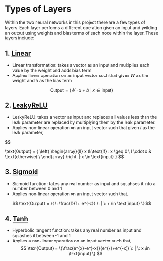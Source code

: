 # Types of Layers

Within the two neural networks in this project there are a few types of layers. Each layer performs a different operation given an input and yeilding an output using weights and bias terms of each node within the layer. These layers include:

## 1. [Linear](https://pytorch.org/docs/stable/generated/torch.nn.Linear.html)
* Linear transformation: takes a vector as an input and multiplies each value by the weight and adds bias term
* Applies linear operation on an input vector such that given $W$ as the weight and $b$ as the bias term, 

$$
    \text{Output} = \{ W \cdot x + b  \: | \: x \in \text{input} \}
$$

## 2. [LeakyReLU](https://pytorch.org/docs/stable/generated/torch.nn.LeakyReLU.html#torch.nn.LeakyReLU)
* LeakyReLU: takes a vector as input and replaces all values less than the leak parameter are replaced by multiplying them by the leak parameter.
* Applies non-linear operation on an input vector such that given $l$ as the leak parameter,

$$

\text{Output} = \{ \left\{
\begin{array}{ll}
      x  & \text{if} \: x \geq 0 \\
    l \cdot x & \text{otherwise} \\
\end{array}
\right. |\:x \in \text{input} \}
$$


## 3. [Sigmoid](https://pytorch.org/docs/stable/generated/torch.nn.Sigmoid.html)
* Sigmoid function: takes any real number as input and squahses it into a number between 0 and 1
* Applies non-linear operation on an input vector such that,


$$
\text{Output} = \{ \: \frac{1}{1+ e^{-x}} \: | \: x \in \text{input} \}
$$

## 4. [Tanh](https://pytorch.org/docs/stable/generated/torch.nn.Tanh.html)
* Hyperbolic tangent function: takes any real number as input and squashes it between -1 and 1
* Applies a non-linear operation on an input vector such that,
$$
\text{Output} = \{\frac{e^{x}-e^{-x}}{e^{x}+e^{-x}} \: | \: x \in \text{input} \}
$$



